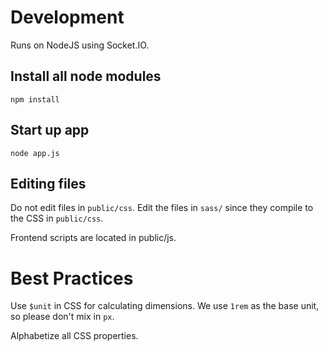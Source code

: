 # Development
Runs on NodeJS using Socket.IO.

## Install all node modules
`npm install`

## Start up app
`node app.js`

## Editing files
Do not edit files in `public/css`. Edit the files in `sass/` since they compile to the CSS in `public/css`.

Frontend scripts are located in public/js.

# Best Practices
Use `$unit` in CSS for calculating dimensions. We use `1rem` as the base unit, so please don't mix in `px`.

Alphabetize all CSS properties.
